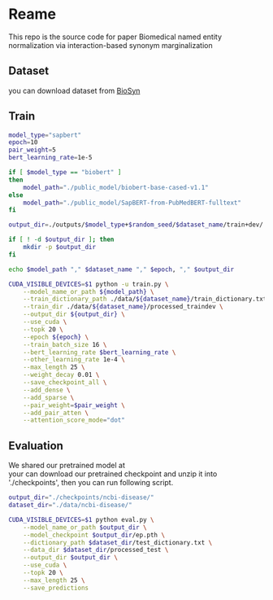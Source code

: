 # Reame
This repo is the source code for paper Biomedical named entity normalization via interaction-based synonym marginalization

## Dataset
you can download dataset from [BioSyn](https://github.com/dmis-lab/BioSyn#datasets)

## Train
```bash
model_type="sapbert"
epoch=10
pair_weight=5
bert_learning_rate=1e-5

if [ $model_type == "biobert" ]
then 
    model_path="./public_model/biobert-base-cased-v1.1"
else
    model_path="./public_model/SapBERT-from-PubMedBERT-fulltext"
fi

output_dir=./outputs/$model_type+$random_seed/$dataset_name/train+dev/

if [ ! -d $output_dir ]; then
    mkdir -p $output_dir
fi

echo $model_path "," $dataset_name "," $epoch, "," $output_dir

CUDA_VISIBLE_DEVICES=$1 python -u train.py \
    --model_name_or_path ${model_path} \
    --train_dictionary_path ./data/${dataset_name}/train_dictionary.txt \
    --train_dir ./data/${dataset_name}/processed_traindev \
    --output_dir ${output_dir} \
    --use_cuda \
    --topk 20 \
    --epoch ${epoch} \
    --train_batch_size 16 \
    --bert_learning_rate $bert_learning_rate \
    --other_learning_rate 1e-4 \
    --max_length 25 \
    --weight_decay 0.01 \
    --save_checkpoint_all \
    --add_dense \
    --add_sparse \
    --pair_weight=$pair_weight \
    --add_pair_atten \
    --attention_score_mode="dot" 
```
## Evaluation
We shared our pretrained model at []() <br>
your can download our pretrained checkpoint and unzip it into './checkpoints', then you can run following script.

```bash
output_dir="./checkpoints/ncbi-disease/"
dataset_dir="./data/ncbi-disease/"

CUDA_VISIBLE_DEVICES=$1 python eval.py \
    --model_name_or_path $output_dir \
    --model_checkpoint $output_dir/ep.pth \
    --dictionary_path $dataset_dir/test_dictionary.txt \
    --data_dir $dataset_dir/processed_test \
    --output_dir $output_dir \
    --use_cuda \
    --topk 20 \
    --max_length 25 \
    --save_predictions
```